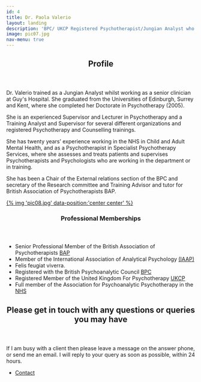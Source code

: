 ```yaml
---
id: 4
title: Dr. Paola Valerio
layout: landing
description: 'BPC/ UKCP Registered Psychotherapist/Jungian Analyst who has over twenty years of experience working in the NHS and in Specialist Psychotherapy Services and Professional Training.'
image: pic07.jpg
nav-menu: true
---
```

<!-- Main -->
<div id="main">


<!-- One -->
<section id="one">
	<div class="inner">
		<header class="major">
			<h2>Profile</h2>
		</header>
		<p>Dr. Valerio trained as a Jungian Analyst whilst working as a senior clinician at Guy's Hospital. She graduated from the Universities of Edinburgh, Surrey and Kent, where she completed her Doctorate in Psychotherapy (2005).</p>
        <p>She is an experienced Supervisor and Lecturer in Psychotherapy and a Training Analyst and Supervisor for several different organizations and registered Psychotherapy and Counselling trainings.</p>
        <p>She has twenty years’ experience working in the NHS in Child and Adult Mental Health, and as a Psychotherapist in Specialist Psychotherapy Services, where she assesses and treats patients and supervises Psychotherapists and Psychologists who are working in the department or in training.</p>
        <p>She has been a Chair of the External relations section of the BPC and secretary of the Research committee and Training Advisor and tutor for British Association of Psychotherapists BAP.</p>
	</div>
</section>

<!-- Two -->
<section id="two" class="spotlights">
	<section>
		<a href="generic.html" class="image">
			{% img 'pic08.jpg' data-position:'center center' %}
		</a>
		<div class="content">
			<div class="inner">
				<header class="major">
					<h3>Professional Memberships</h3>
				</header>
				<ul class="alt">
                    <li>Senior Professional Member of the British Association of Psychotherapists <a href="http://www.bap-psychotherapy.org" target="_blank">BAP</a></li>
                    <li>Member of the International Association of Analytical Psychology <a href="http://www.iaap.org" target="_blank">(IAAP)</a></li>
                    <li>Felis feugiat viverra.</li>
                    <li>Registered with the British Psychoanalytic Council <a href="http://www.psychoanalytic-council.org" target="_blank">BPC</a></li>
                    <li>Registered Member of the United Kingdom For Psychotherapy <a href="http://www.ukcp.org.uk" target="_blank">UKCP</a></li>
                    <li>Full member of the Association for Psychoanalytic Psychotherapy in the <a href="http://www.nhs.uk" target="_blank">NHS</a></li>
                </ul>
			</div>
		</div>
	</section>
</section>

<!-- Three -->
<section id="three">
	<div class="inner">
		<header class="major">
			<h2>Please get in touch with any questions or queries you may have</h2>
		</header>
		<p>If I am busy with a client then please leave a message on the answer phone, or send me an email. I will reply to your query as soon as possible, within 24 hours.</p>
		<ul class="actions">
			<li><a href="contact.html" class="button next">Contact</a></li>
		</ul>
	</div>
</section>

</div>
